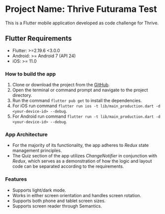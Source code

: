 # Project Name: Thrive Futurama Test

This is a Flutter mobile application developed as code challenge for Thrive.

## Flutter Requirements

- Flutter: >=2.19.6 <3.0.0
- Android: >= Android 7 (API 24)
- iOS: >= 11.0

### How to build the app

1. Clone or download the project from the [GitHub](https://github.com/abjox/thrive_futurama_test.git).
2. Open the terminal or command prompt and navigate to the project directory.
3. Run the command `flutter pub get` to install the dependencies.
4. For iOS run command `flutter run ios -t lib/main_production.dart -d <your-device-id> --debug`.
5. For Android run command `flutter run -t lib/main_production.dart -d <your-device-id> --debug`.

### App Architecture

- For the majority of its functionality, the app adheres to *Redux* state management principles.
- The Quiz section of the app utilizes *ChangeNotifier* in conjunction with *Redux*, which serves as a demonstration of how the logic and layout code can be separated according to the requirements.

### Features
- Supports light/dark mode.
- Works in either screen orientation and handles screen rotation.
- Supports both phone and tablet screen sizes.
- Supports screen reader through Semantics.


